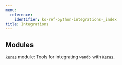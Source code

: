 ```yaml
---
menu:
  reference:
    identifier: ko-ref-python-integrations-_index
title: Integrations
---
```


<!-- Insert buttons and diff -->



## Modules

[`keras`](./keras) module: Tools for integrating `wandb` with [`Keras`](https://keras.io/).